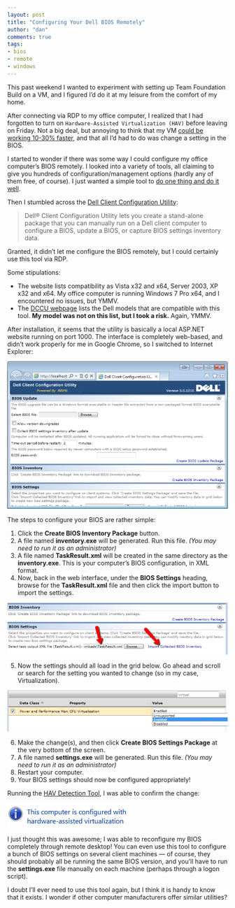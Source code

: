```yaml
--- 
layout: post
title: "Configuring Your Dell BIOS Remotely"
author: "dan"
comments: true
tags:
- bios
- remote
- windows
---
```


This past weekend I wanted to experiment with setting up Team Foundation Build on a VM, and I figured I’d do it at my leisure from the comfort of my home.

After connecting via RDP to my office computer, I realized that I had forgotten to turn on `Hardware-Assisted Virtualization (HAV)` before leaving on Friday. Not a big deal, but annoying to think that my VM [could be working 10-30% faster][1], and that all I’d had to do was change a setting in the BIOS.

I started to wonder if there was some way I could configure my office computer’s BIOS remotely. I looked into a variety of tools, all claiming to give you hundreds of configuration/management options (hardly any of them free, of course). I just wanted a simple tool to [do one thing and do it well][2].

Then I stumbled across the [Dell Client Configuration Utility][3]:

> Dell® Client Configuration Utility lets you create a stand-alone package that you can manually run on a Dell client computer to configure a BIOS, update a BIOS, or capture BIOS settings inventory data.

Granted, it didn’t let me configure the BIOS remotely, but I could certainly use this tool via RDP.

Some stipulations:

* The website lists compatibility as Vista x32 and x64, Server 2003, XP x32 and x64. My office computer is running Windows 7 Pro x64, and I encountered no issues, but YMMV.
* The [DCCU webpage][4] lists the Dell models that are compatible with this tool. **My model was not on this list, but I took a risk.** Again, YMMV.

After installation, it seems that the utility is basically a local ASP.NET website running on port 1000. The interface is completely web-based, and didn’t work properly for me in Google Chrome, so I switched to Internet Explorer:

![Dell Client Configuration Utility Overview][5]

The steps to configure your BIOS are rather simple:

 1. Click the **Create BIOS Inventory Package** button.
 2. A file named **inventory.exe** will be generated. Run this file. *(You may need to run it as an administrator)*
 3. A file named **TaskResult.xml** will be created in the same directory as the **inventory.exe**. This is your computer’s BIOS configuration, in XML format.
 4. Now, back in the web interface, under the **BIOS Settings** heading, browse for the **TaskResult.xml** file and then click the import button to import the settings.

![Importing Collected BIOS Inventory][6]

 5. Now the settings should all load in the grid below. Go ahead and scroll or search for the setting you wanted to change (so in my case, Virtualization).

![Enabling CPU Virtualization in BIOS][7]

 6. Make the change(s), and then click **Create BIOS Settings Package** at the very bottom of the screen.
 7. A file named **settings.exe** will be generated. Run this file. *(You may need to run it as an administrator)*
 8. Restart your computer.
 9. Your BIOS settings should now be configured appropriately!

Running the [HAV Detection Tool][8], I was able to confirm the change:

![Hardware Virtualization Enabled][9]

I just thought this was awesome; I was able to reconfigure my BIOS completely through remote desktop! You can even use this tool to configure a bunch of BIOS settings on several client machines — of course, they should probably all be running the same BIOS version, and you’ll have to run the **settings.exe** file manually on each machine (perhaps through a logon script).

I doubt I’ll ever need to use this tool again, but I think it is handy to know that it exists. I wonder if other computer manufacturers offer similar utilities?


  [1]: http://www.hanselman.com/blog/VirtualPCTipsAndHardwareAssistedVirtualization.aspx
  [2]: http://en.wikipedia.org/wiki/Unix_philosophy
  [3]: http://en.community.dell.com/techcenter/systems-management/w/wiki/1975.dell-client-configuration-utility.aspx
  [4]: http://support.us.dell.com/support/downloads/download.aspx?c=us&l=en&s=gen&releaseid=R204280&formatcnt=1&libid=0&fileid=285029
  [5]: /img/blog/dccu_1.png
  [6]: /img/blog/dccu_2.png
  [7]: /img/blog/dccu_3.png
  [8]: http://www.microsoft.com/downloads/en/details.aspx?FamilyID=0ee2a17f-8538-4619-8d1c-05d27e11adb2
  [9]: /img/blog/dccu_4.png